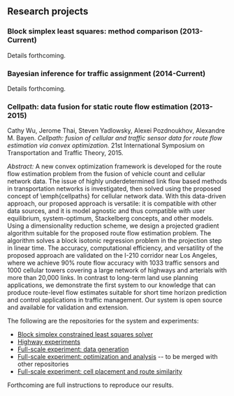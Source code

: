 ## Research projects

### Block simplex least squares: method comparison (2013-Current)

Details forthcoming.

### Bayesian inference for traffic assignment (2014-Current)

Details forthcoming.

### Cellpath: data fusion for static route flow estimation (2013-2015)

Cathy Wu, Jerome Thai, Steven Yadlowsky, Alexei Pozdnoukhov, Alexandre M. Bayen. _Cellpath: fusion of cellular and traffic sensor data for route flow estimation via convex optimization._ 21st International Symposium on Transportation and Traffic Theory, 2015.

*Abstract:*
A new convex optimization framework is developed for the route flow estimation problem from the fusion of vehicle count and cellular network data. The issue of highly underdetermined link flow based methods in transportation networks is investigated, then solved using the proposed concept of \emph{cellpaths} for cellular network data. With this data-driven approach, our proposed approach is versatile: it is compatible with other data sources, and it is model agnostic and thus compatible with user equilibrium, system-optimum, Stackelberg concepts, and other models. Using a dimensionality reduction scheme, we design a projected gradient algorithm suitable for the proposed route flow estimation problem. The algorithm solves a block isotonic regression problem in the projection step in linear time. The accuracy, computational efficiency, and versatility of the proposed approach are validated on the I-210 corridor near Los Angeles, where we achieve 90\% route flow accuracy with 1033 traffic sensors and 1000 cellular towers covering a large network of highways and arterials with more than 20,000 links. In contrast to long-term land use planning applications, we demonstrate the first system to our knowledge that can produce route-level flow estimates suitable for short time horizon prediction and control applications in traffic management. Our system is open source and available for validation and extension.

The following are the repositories for the system and experiments:
* [Block simplex constrained least squares solver](https://github.com/megacell/block-simplex-least-squares)
* [Highway experiments](https://github.com/megacell/traffic-estimation-wardrop)
* [Full-scale experiment: data generation](https://github.com/ion599/phi)
* [Full-scale experiment: optimization and analysis](https://github.com/ion599/optimization) -- to be merged with other repositories
* [Full-scale experiment: cell placement and route similarity](https://github.com/megacell/synthetic-traffic/tree/master/networks)

Forthcoming are full instructions to reproduce our results.
